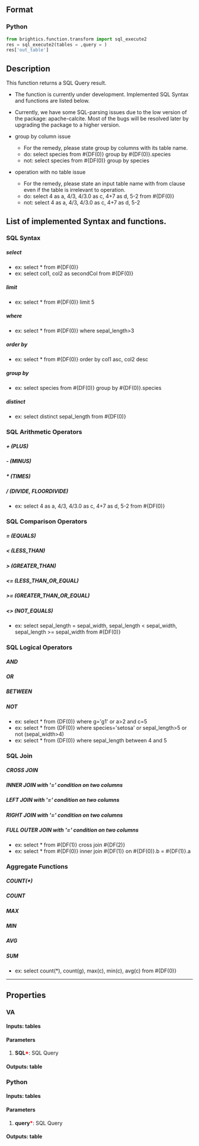 ## Format
### Python
```python
from brightics.function.transform import sql_execute2
res = sql_execute2(tables = ,query = )
res['out_table']
```

## Description
This function returns a SQL Query result. 

- The function is currently under development. Implemented SQL Syntax and functions are listed below. 
- Currently, we have some SQL-parsing issues due to the low version of the package: apache-calcite. Most of the bugs will be resolved later by upgrading the package to a higher version.

- group by column issue
  - For the remedy, please state group by columns with its table name.
  - do: select species from #{DF(0)} group by #{DF(0)}.species
  - not: select species from #{DF(0)} group by species

- operation with no table issue
  - For the remedy, please state an input table name with from clause even if the table is irrelevant to operation.
  - do: select 4 as a, 4/3, 4/3.0 as c, 4+7 as d, 5-2 from #{DF(0)}
  - not: select 4 as a, 4/3, 4/3.0 as c, 4+7 as d, 5-2

## List of implemented Syntax and functions.

### SQL Syntax

##### select
- ex: select *  from  #{DF(0)}
- ex: select col1, col2 as secondCol  from  #{DF(0)}

##### limit
- ex: select *  from  #{DF(0)} limit 5

##### where
- ex: select * from  #{DF(0)} where sepal_length>3 

##### order by
- ex: select * from  #{DF(0)} order by col1 asc, col2 desc

##### group by
- ex: select species from #{DF(0)} group by #{DF(0)}.species

##### distinct
- ex: select distinct sepal_length from #{DF(0)}  

### SQL Arithmetic Operators

##### + (PLUS)
##### - (MINUS)
##### * (TIMES)
##### / (DIVIDE, FLOORDIVIDE)

- ex: select 4 as a, 4/3, 4/3.0 as c, 4+7 as d, 5-2 from #{DF(0)}

### SQL Comparison Operators

##### = (EQUALS)
##### < (LESS_THAN)
##### > (GREATER_THAN)
##### <= (LESS_THAN_OR_EQUAL)
##### >= (GREATER_THAN_OR_EQUAL)
##### <> (NOT_EQUALS)

- ex: select sepal_length = sepal_width, sepal_length < sepal_width, sepal_length >= sepal_width from #{DF(0)}



### SQL Logical Operators

##### AND 
##### OR
##### BETWEEN
##### NOT

- ex: select * from {DF(0)} where g='g1' or a>2 and c=5
- ex: select * from {DF(0)} where species='setosa' or sepal_length>5 or not (sepal_width>4) 
- ex: select * from {DF(0)} where sepal_length between 4 and 5



### SQL Join

##### CROSS JOIN
##### INNER JOIN with '=' condition on two columns
##### LEFT JOIN with '=' condition on two columns
##### RIGHT JOIN with '=' condition on two columns
##### FULL OUTER JOIN with '=' condition on two columns

- ex: select * from #{DF(1)} cross join #{DF(2)}
- ex: select * from #{DF(0)} inner join #{DF(1)} on #{DF(0)}.b = #{DF(1)}.a



### Aggregate Functions

##### COUNT(*)
##### COUNT
##### MAX
##### MIN
##### AVG
##### SUM

- ex: select count(*), count(g), max(c), min(c), avg(c) from #{DF(0)}


---

## Properties
### VA
#### Inputs: tables

#### Parameters
1. **SQL**<b style="color:red">*</b>: SQL Query

#### Outputs: table

### Python
#### Inputs: tables

#### Parameters
1. **query**<b style="color:red">*</b>: SQL Query
      
#### Outputs: table
